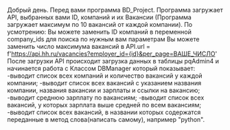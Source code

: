 Добрый день.
Перед вами программа BD_Project.
Программа загружает API, выбранных вами ID, компаний и их Вакансии 
(Программа загружает максимум по 10 вакансий от каждой компании).
По усмотрению: Вы можете заменить ID компаний в переменной company_ids для поиска по нужным вам параметрам
                Вы можете заменить число максимума вакансий
                в API.url = f'https://api.hh.ru/vacancies?employer_id={id}&per_page=ВАШЕ_ЧИСЛО'
После загрузки API происходит загрузка данных в таблицы pqAdmin4 и 
начинается работа с Классом DBManager который показывает:
    -выводит список всех компаний и количество вакансий у каждой компании;
    -выводит список всех вакансий с указанием названия компании,
    названия вакансии и зарплаты и ссылки на вакансию;
    -выводит среднюю зарплату по вакансиям;
    -выводит список всех вакансий, у которых зарплата выше средней по всем вакансиям;
    -выводит список всех вакансий, в названии которых содержатся переданные в метод слова(написать самому),
    например "python".